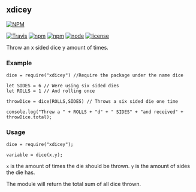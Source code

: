 ## xdicey

[![NPM](https://nodei.co/npm/xdicey.png?downloads=true&downloadRank=true&stars=true)](https://nodei.co/npm/xdicey/)

[![Travis](https://img.shields.io/travis/ev1l0rd/xdicey.svg)](https://travis-ci.org/ev1l0rd/xdicey) [![npm](https://img.shields.io/npm/dt/xdicey.svg)](https://www.npmjs.com/package/xdicey) [![npm](https://img.shields.io/npm/v/xdicey.svg)]() [![node](https://img.shields.io/node/v/xdicey.svg)]() [![license](https://img.shields.io/github/license/ev1l0rd/xdicey.svg)](https://github.com/ev1l0rd/xdicey/blob/master/LICENSE)

Throw an x sided dice y amount of times.

### Example
```
dice = require("xdicey") //Require the package under the name dice

let SIDES = 6 // Were using six sided dies
let ROLLS = 1 // And rolling once

throwDice = dice(ROLLS,SIDES) // Throws a six sided die one time

console.log("Threw a " + ROLLS + "d" + " SIDES" + "and received" + throwDice.total);
```

### Usage
```
dice = require("xdicey");

variable = dice(x,y);
```

`x` is the amount of times the die should be thrown. `y` is the amount of sides the die has.

The module will return the total sum of all dice thrown.